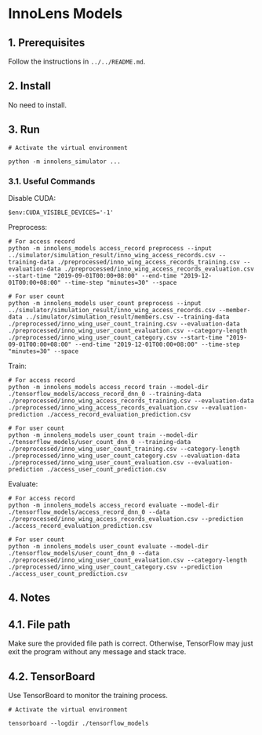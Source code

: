 # InnoLens Models

## 1. Prerequisites

Follow the instructions in `../../README.md`.

## 2. Install

No need to install.

## 3. Run

```shell
# Activate the virtual environment

python -m innolens_simulator ...
```

### 3.1. Useful Commands

Disable CUDA:
```shell
$env:CUDA_VISIBLE_DEVICES='-1'
```

Preprocess:
```shell
# For access record
python -m innolens_models access_record preprocess --input ../simulator/simulation_result/inno_wing_access_records.csv --training-data ./preprocessed/inno_wing_access_records_training.csv --evaluation-data ./preprocessed/inno_wing_access_records_evaluation.csv --start-time "2019-09-01T00:00+08:00" --end-time "2019-12-01T00:00+08:00" --time-step "minutes=30" --space

# For user count
python -m innolens_models user_count preprocess --input ../simulator/simulation_result/inno_wing_access_records.csv --member-data ../simulator/simulation_result/members.csv --training-data ./preprocessed/inno_wing_user_count_training.csv --evaluation-data ./preprocessed/inno_wing_user_count_evaluation.csv --category-length ./preprocessed/inno_wing_user_count_category.csv --start-time "2019-09-01T00:00+08:00" --end-time "2019-12-01T00:00+08:00" --time-step "minutes=30" --space
```

Train:
```shell
# For access record
python -m innolens_models access_record train --model-dir ./tensorflow_models/access_record_dnn_0 --training-data ./preprocessed/inno_wing_access_records_training.csv --evaluation-data ./preprocessed/inno_wing_access_records_evaluation.csv --evaluation-prediction ./access_record_evaluation_prediction.csv

# For user count
python -m innolens_models user_count train --model-dir ./tensorflow_models/user_count_dnn_0 --training-data ./preprocessed/inno_wing_user_count_training.csv --category-length ./preprocessed/inno_wing_user_count_category.csv --evaluation-data ./preprocessed/inno_wing_user_count_evaluation.csv --evaluation-prediction ./access_user_count_prediction.csv
```

Evaluate:
```shell
# For access record
python -m innolens_models access_record evaluate --model-dir ./tensorflow_models/access_record_dnn_0 --data ./preprocessed/inno_wing_access_records_evaluation.csv --prediction ./access_record_evaluation_prediction.csv

# For user count
python -m innolens_models user_count evaluate --model-dir ./tensorflow_models/user_count_dnn_0 --data ./preprocessed/inno_wing_user_count_evaluation.csv --category-length ./preprocessed/inno_wing_user_count_category.csv --prediction ./access_user_count_prediction.csv
```

## 4. Notes

## 4.1. File path

Make sure the provided file path is correct. Otherwise, TensorFlow may just exit the program without any message and stack trace.

## 4.2. TensorBoard

Use TensorBoard to monitor the training process.

```shell
# Activate the virtual environment

tensorboard --logdir ./tensorflow_models
```
